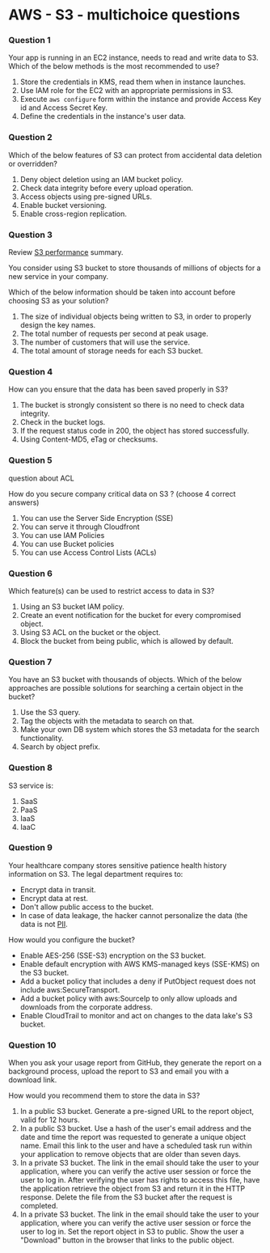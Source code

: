 # AWS - S3 - multichoice questions

### Question 1 

Your app is running in an EC2 instance, needs to read and write data to S3. 
Which of the below methods is the most recommended to use? 

1. Store the credentials in KMS, read them when in instance launches.
2. Use IAM role for the EC2 with an appropriate permissions in S3.
3. Execute `aws configure` form within the instance and provide Access Key id and Access Secret Key.
4. Define the credentials in the instance's user data. 

### Question 2 

Which of the below features of S3 can protect from accidental data deletion or overridden?  

1. Deny object deletion using an IAM bucket policy.
2. Check data integrity before every upload operation.
3. Access objects using pre-signed URLs.
4. Enable bucket versioning.
5. Enable cross-region replication.

### Question 3

Review [S3 performance](https://docs.aws.amazon.com/AmazonS3/latest/userguide/optimizing-performance.html) summary.

You consider using S3 bucket to store thousands of millions of objects for a new service in your company. 

Which of the below information should be taken into account before choosing S3 as your solution?

1. The size of individual objects being written to S3, in order to properly design the key names.
2. The total number of requests per second at peak usage.
3. The number of customers that will use the service. 
4. The total amount of storage needs for each S3 bucket.

### Question 4

How can you ensure that the data has been saved properly in S3?

1. The bucket is strongly consistent so there is no need to check data integrity.
2. Check in the bucket logs.
3. If the request status code in 200, the object has stored successfully.
4. Using Content-MD5, eTag or checksums.

### Question 5

question about ACL 

How do you secure company critical data on S3 ? (choose 4 correct answers)

1. You can use the Server Side Encryption (SSE)
2. You can serve it through Cloudfront
3. You can use IAM Policies
4. You can use Bucket policies
5. You can use Access Control Lists (ACLs)

### Question 6 

Which feature(s) can be used to restrict access to data in S3?

1. Using an S3 bucket IAM policy.
2. Create an event notification for the bucket for every compromised object.
3. Using S3 ACL on the bucket or the object.
4. Block the bucket from being public, which is allowed by default.

### Question 7

You have an S3 bucket with thousands of objects. Which of the below approaches are possible solutions for searching a certain object in the bucket? 

1. Use the S3 query.
2. Tag the objects with the metadata to search on that.
3. Make your own DB system which stores the S3 metadata for the search functionality.
4. Search by object prefix. 

### Question 8

S3 service is:

1. SaaS
2. PaaS
3. IaaS
4. IaaC

### Question 9

Your healthcare company stores sensitive patience health history information on S3. 
The legal department requires to:

- Encrypt data in transit.
- Encrypt data at rest.
- Don't allow public access to the bucket. 
- In case of data leakage, the hacker cannot personalize the data (the data is not [PII](https://www.dol.gov/general/ppii).

How would you configure the bucket? 

- Enable AES-256 (SSE-S3) encryption on the S3 bucket.
- Enable default encryption with AWS KMS-managed keys (SSE-KMS) on the S3 bucket.
- Add a bucket policy that includes a deny if PutObject request does not include aws:SecureTransport.
- Add a bucket policy with aws:SourceIp to only allow uploads and downloads from the corporate address.
- Enable CloudTrail to monitor and act on changes to the data lake's S3 bucket.


### Question 10

When you ask your usage report from GitHub, they generate the report on a background process, upload the report to S3 and email you with a download link.  

How would you recommend them to store the data in S3? 

1. In a public S3 bucket. Generate a pre-signed URL to the report object, valid for 12 hours.
2. In a public S3 bucket. Use a hash of the user's email address and the date and time the report was requested to generate a unique object name. Email this link to the user and have a scheduled task run within your application to remove objects that are older than seven days.
3. In a private S3 bucket. The link in the email should take the user to your application, where you can verify the active user session or force the user to log in. After verifying the user has rights to access this file, have the application retrieve the object from S3 and return it in the HTTP response. Delete the file from the S3 bucket after the request is completed.
4. In a private S3 bucket. The link in the email should take the user to your application, where you can verify the active user session or force the user to log in. Set the report object in S3 to public. Show the user a "Download" button in the browser that links to the public object.

